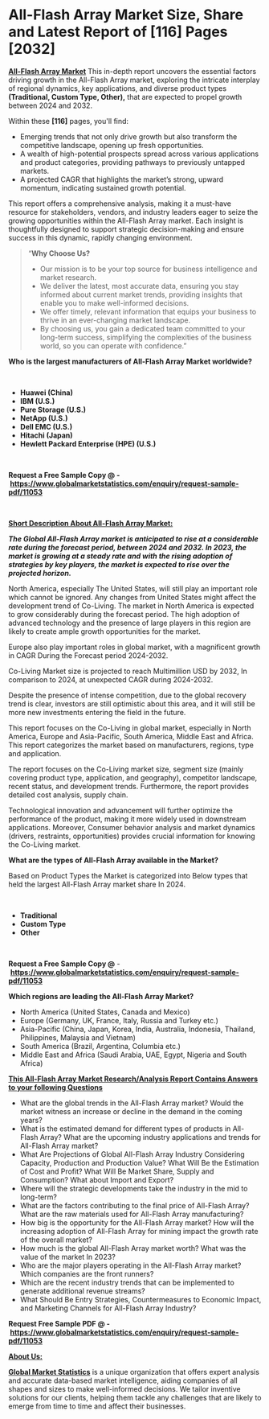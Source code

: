 <h1>All-Flash Array Market Size, Share and Latest Report of [116] Pages [2032]</h1>
<p><a href="https://www.globalmarketstatistics.com/market-reports/all-flash-array-market-11053"><strong>All-Flash Array Market</strong></a> This in-depth report uncovers the essential factors driving growth in the All-Flash Array market, exploring the intricate interplay of regional dynamics, key applications, and diverse product types <strong>(Traditional, Custom Type, Other),</strong> that are expected to propel growth between 2024 and 2032.</p>
<p>Within these <strong>[116]</strong> pages, you'll find:</p>
<ul>
<li>Emerging trends that not only drive growth but also transform the competitive landscape, opening up fresh opportunities.</li>
<li>A wealth of high-potential prospects spread across various applications and product categories, providing pathways to previously untapped markets.</li>
<li>A projected CAGR that highlights the market&rsquo;s strong, upward momentum, indicating sustained growth potential.</li>
</ul>
<p>This report offers a comprehensive analysis, making it a must-have resource for stakeholders, vendors, and industry leaders eager to seize the growing opportunities within the All-Flash Array market. Each insight is thoughtfully designed to support strategic decision-making and ensure success in this dynamic, rapidly changing environment.</p>
<blockquote class="">
<p>&ldquo;<strong>Why Choose Us? </strong></p>
<ul>
<li>Our mission is to be your top source for business intelligence and market research.</li>
<li>We deliver the latest, most accurate data, ensuring you stay informed about current market trends, providing insights that enable you to make well-informed decisions.</li>
<li>We offer timely, relevant information that equips your business to thrive in an ever-changing market landscape.</li>
<li>By choosing us, you gain a dedicated team committed to your long-term success, simplifying the complexities of the business world, so you can operate with confidence.&rdquo;</li>
</ul>
</blockquote>
<p><strong>Who is the largest manufacturers of All-Flash Array Market worldwide?</strong></p>
<p>&nbsp;</p>
<ul>
<li><strong>Huawei (China)</strong></li>
<li><strong>IBM (U.S.)</strong></li>
<li><strong>Pure Storage (U.S.)</strong></li>
<li><strong>NetApp (U.S.)</strong></li>
<li><strong>Dell EMC (U.S.)</strong></li>
<li><strong>Hitachi (Japan)</strong></li>
<li><strong>Hewlett Packard Enterprise (HPE) (U.S.)</strong></li>
</ul>
<p>&nbsp;</p>
<p><strong>Request a Free Sample Copy @ -&nbsp;</strong><a href="https://www.globalmarketstatistics.com/enquiry/request-sample-pdf/11053"><strong>https://www.globalmarketstatistics.com/enquiry/request-sample-pdf/11053</strong></a></p>
<p>&nbsp;</p>
<p><strong><u>Short Description About All-Flash Array Market:</u></strong></p>
<p><strong><em>The Global All-Flash Array market is anticipated to rise at a considerable rate during the forecast period, between 2024 and 2032. In 2023, the market is growing at a steady rate and with the rising adoption of strategies by key players, the market is expected to rise over the projected horizon.</em></strong></p>
<p>North America, especially The United States, will still play an important role which cannot be ignored. Any changes from United States might affect the development trend of Co-Living. The market in North America is expected to grow considerably during the forecast period. The high adoption of advanced technology and the presence of large players in this region are likely to create ample growth opportunities for the market.</p>
<p>Europe also play important roles in global market, with a magnificent growth in CAGR During the Forecast period 2024-2032.</p>
<p>Co-Living Market size is projected to reach Multimillion USD by 2032, In comparison to 2024, at unexpected CAGR during 2024-2032.</p>
<p>Despite the presence of intense competition, due to the global recovery trend is clear, investors are still optimistic about this area, and it will still be more new investments entering the field in the future.</p>
<p>This report focuses on the Co-Living in global market, especially in North America, Europe and Asia-Pacific, South America, Middle East and Africa. This report categorizes the market based on manufacturers, regions, type and application.</p>
<p>The report focuses on the Co-Living market size, segment size (mainly covering product type, application, and geography), competitor landscape, recent status, and development trends. Furthermore, the report provides detailed cost analysis, supply chain.</p>
<p>Technological innovation and advancement will further optimize the performance of the product, making it more widely used in downstream applications. Moreover, Consumer behavior analysis and market dynamics (drivers, restraints, opportunities) provides crucial information for knowing the Co-Living market.</p>
<p><strong>What are the types of All-Flash Array available in the Market?</strong></p>
<p>Based on Product Types the Market is categorized into Below types that held the largest All-Flash Array market share In 2024.</p>
<p>&nbsp;</p>
<ul>
<li><strong>Traditional</strong></li>
<li><strong>Custom Type</strong></li>
<li><strong>Other</strong></li>
</ul>
<p>&nbsp;</p>
<p><strong>Request a Free Sample Copy @</strong>&nbsp;-&nbsp;<a href="https://www.globalmarketstatistics.com/enquiry/request-sample-pdf/11053"><strong>https://www.globalmarketstatistics.com/enquiry/request-sample-pdf/11053</strong></a></p>
<p><strong>Which regions are leading the All-Flash Array Market?</strong></p>
<ul>
<li>North America (United States, Canada and Mexico)</li>
<li>Europe (Germany, UK, France, Italy, Russia and Turkey etc.)</li>
<li>Asia-Pacific (China, Japan, Korea, India, Australia, Indonesia, Thailand, Philippines, Malaysia and Vietnam)</li>
<li>South America (Brazil, Argentina, Columbia etc.)</li>
<li>Middle East and Africa (Saudi Arabia, UAE, Egypt, Nigeria and South Africa)</li>
</ul>
<p><strong><u>This All-Flash Array Market Research/Analysis Report Contains Answers to your following Questions</u></strong></p>
<ul>
<li>What are the global trends in the All-Flash Array market? Would the market witness an increase or decline in the demand in the coming years?</li>
<li>What is the estimated demand for different types of products in All-Flash Array? What are the upcoming industry applications and trends for All-Flash Array market?</li>
<li>What Are Projections of Global All-Flash Array Industry Considering Capacity, Production and Production Value? What Will Be the Estimation of Cost and Profit? What Will Be Market Share, Supply and Consumption? What about Import and Export?</li>
<li>Where will the strategic developments take the industry in the mid to long-term?</li>
<li>What are the factors contributing to the final price of All-Flash Array? What are the raw materials used for All-Flash Array manufacturing?</li>
<li>How big is the opportunity for the All-Flash Array market? How will the increasing adoption of All-Flash Array for mining impact the growth rate of the overall market?</li>
<li>How much is the global All-Flash Array market worth? What was the value of the market In 2023?</li>
<li>Who are the major players operating in the All-Flash Array market? Which companies are the front runners?</li>
<li>Which are the recent industry trends that can be implemented to generate additional revenue streams?</li>
<li>What Should Be Entry Strategies, Countermeasures to Economic Impact, and Marketing Channels for All-Flash Array Industry?</li>
</ul>
<p><strong>Request Free Sample PDF @ -&nbsp;</strong><a href="https://www.globalmarketstatistics.com/enquiry/request-sample-pdf/11053"><strong>https://www.globalmarketstatistics.com/enquiry/request-sample-pdf/11053</strong></a></p>
<p><strong><u>About Us:</u></strong></p>
<p><a href="https://www.globalmarketstatistics.com/"><strong>Global Market Statistics</strong></a>&nbsp;is a unique organization that offers expert analysis and accurate data-based market intelligence, aiding companies of all shapes and sizes to make well-informed decisions. We tailor inventive solutions for our clients, helping them tackle any challenges that are likely to emerge from time to time and affect their businesses.</p>